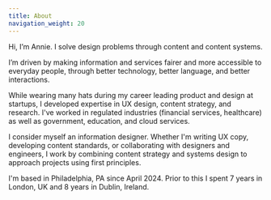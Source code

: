 ```yaml
---
title: About
navigation_weight: 20
---
```


Hi, I’m Annie. I solve design problems through content and content systems.

I’m driven by making information and services fairer and more accessible to everyday people, through better technology, better language, and better interactions. 

While wearing many hats during my career leading product and design at startups, I developed expertise in UX design, content strategy, and research. I've worked in regulated industries (financial services, healthcare) as well as government, education, and cloud services. 

I consider myself an information designer. Whether I'm writing UX copy, developing content standards, or collaborating with designers and engineers, I work by combining content strategy and systems design to approach projects using first principles. 

I'm based in Philadelphia, PA since April 2024. Prior to this I spent 7 years in London, UK and 8 years in Dublin, Ireland. 
